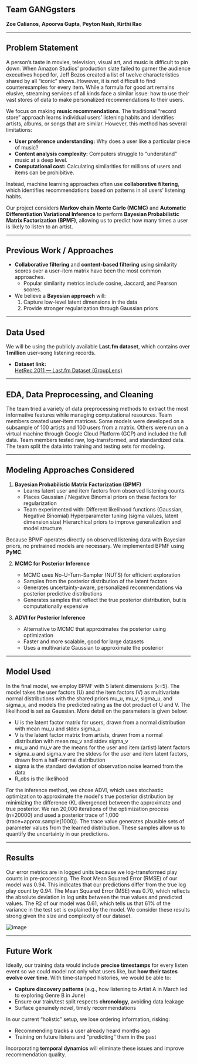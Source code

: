 ## Team GANGgsters

**Zoe Calianos**, **Apoorva Gupta**, **Peyton Nash**, **Kirthi Rao**

---

## Problem Statement

A person’s taste in movies, television, visual art, and music is difficult to pin down. When Amazon Studios’ production slate failed to garner the audience executives hoped for, Jeff Bezos created a list of twelve characteristics shared by all “iconic” shows. However, it is not difficult to find counterexamples for every item. While a formula for good art remains elusive, streaming services of all kinds face a similar issue: how to use their vast stores of data to make personalized recommendations to their users.

We focus on making **music recommendations**. The traditional “record store” approach learns individual users’ listening habits and identifies artists, albums, or songs that are similar. However, this method has several limitations:

- **User preference understanding:** Why does a user like a particular piece of music?  
- **Content analysis complexity:** Computers struggle to “understand” music at a deep level.  
- **Computational cost:** Calculating similarities for millions of users and items can be prohibitive.

Instead, machine learning approaches often use **collaborative filtering**, which identifies recommendations based on patterns in all users’ listening habits.

Our project considers **Markov chain Monte Carlo (MCMC)** and **Automatic Differentiation Variational Inference** to perform **Bayesian Probabilistic Matrix Factorization (BPMF)**, allowing us to predict how many times a user is likely to listen to an artist.

---

## Previous Work / Approaches

- **Collaborative filtering** and **content-based filtering** using similarity scores over a user–item matrix have been the most common approaches.  
  - Popular similarity metrics include cosine, Jaccard, and Pearson scores.
- We believe a **Bayesian approach** will:
  1. Capture low-level latent dimensions in the data  
  2. Provide stronger regularization through Gaussian priors

---

## Data Used

We will be using the publicly available **Last.fm dataset**, which contains over **1 million** user–song listening records.  
   
- **Dataset link:**  
  [HetRec 2011 — Last.fm Dataset (GroupLens)](https://grouplens.org/datasets/hetrec-2011/)

---

## EDA, Data Preprocessing, and Cleaning

The team tried a variety of data preprocessing methods to extract the most informative features while managing computational resources. Team members created user-item matrices. Some models were developed on a subsample of 100 artists and 100 users from a matrix. Others were run on a virtual machine through Google Cloud Platform (GCP) and included the full data. Team members tested raw, log-transformed, and standardized data. The team split the data into training and testing sets for modeling.

---

## Modeling Approaches Considered

1. **Bayesian Probabilistic Matrix Factorization (BPMF)**  
   - Learns latent user and item factors from observed listening counts  
   - Places Gaussian / Negative Binomial priors on these factors for regularization
   - Team experimented with:
          Different likelihood functions (Gaussian, Negative Binomial)
          Hyperparameter tuning (sigma values, latent dimension size)
          Hierarchical priors to improve generalization and model structure
     
Because BPMF operates directly on observed listening data with Bayesian priors, no pretrained models are necessary. We implemented BPMF using **PyMC**.
   
2. **MCMC for Posterior Inference**
   - MCMC uses No-U-Turn-Sampler (NUTS) for efficient exploration
   - Samples from the posterior distribution of the latent factors  
   - Generates uncertainty-aware, personalized recommendations via posterior predictive distributions
   - Generates samples that reflect the true posterior distribution, but is computationally expensive
   
3. **ADVI for Posterior Inference**
   - Alternative to MCMC that approximates the posterior using optimization
   - Faster and more scalable, good for large datasets
   - Uses a multivariate Gaussian to approximate the posterior

---

## Model Used

In the final model, we employ BPMF with 5 latent dimensions (k=5). The model takes the user factors (U) and the item factors (V) as multivariate normal distributions with the shared priors mu_u, mu_v, sigma_u, and sigma_v, and models the predicted rating as the dot product of U and V. The likelihood is set as Gaussian. More detail on the parameters is given below:
- U is the latent factor matrix for users, drawn from a normal distribution with mean mu_u and stdev sigma_u
- V is the latent factor matrix from artists, drawn from a normal distribution with mean mu_v and stdev sigma_v
- mu_u and mu_v are the means for the user and item (artist) latent factors
- sigma_u and sigma_v are the stdevs for the user and item latent factors, drawn from a half-normal distribution
- sigma is the standard deviation of observation noise learned from the data
- R_obs is the likelihood


For the inference method, we chose ADVI, which uses stochastic optimization to approximate the model's true posterior distribution by minimizing the difference (KL divergence) between the approximate and true posterior. We ran 20,000 iterations of the optimization process (n=20000) and used a posterior trace of 1,000 (trace=approx.sample(1000)). The trace value generates plausible sets of parameter values from the learned distribution. These samples allow us to quantify the uncertainty in our predictions. 

---

## Results

Our error metrics are in logged units because we log-transformed play counts in pre-processing. The Root Mean Squared Error (RMSE) of our model was 0.94. This indicates that our predictions differ from the true log play count by 0.94. The Mean Squared Error (MSE) was 0.70, which reflects the absolute deviation in log units between the true values and predicted values. The R2 of our model was 0.61, which tells us that 61% of the variance in the test set is explained by the model. We consider these results strong given the size and complexity of our dataset. 

![image](https://github.com/user-attachments/assets/93677c4e-b7c6-407c-bcf8-49de09b05c71)


---

## Future Work

Ideally, our training data would include **precise timestamps** for every listen event so we could model not only what users like, but **how their tastes evolve over time**. With time‑stamped histories, we would be able to:

- **Capture discovery patterns** (e.g., how listening to Artist A in March led to exploring Genre B in June)  
- Ensure our train/test split respects **chronology**, avoiding data leakage  
- Surface genuinely novel, timely recommendations  

In our current “holistic” setup, we lose ordering information, risking:

- Recommending tracks a user already heard months ago  
- Training on future listens and “predicting” them in the past  

Incorporating **temporal dynamics** will eliminate these issues and improve recommendation quality.
